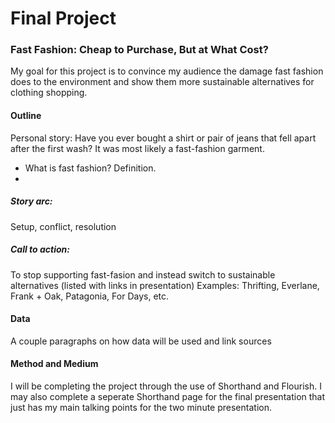 # Final Project

### Fast Fashion: Cheap to Purchase, But at What Cost?
My goal for this project is to convince my audience the damage fast fashion does to the environment and show them more sustainable alternatives for clothing shopping.

#### Outline
Personal story: Have you ever bought a shirt or pair of jeans that fell apart after the first wash? It was most likely a fast-fashion garment. 
- What is fast fashion? Definition. 
- 


##### Story arc: 
Setup, conflict, resolution

##### Call to action: 
To stop supporting fast-fasion and instead switch to sustainable alternatives (listed with links in presentation)
Examples: Thrifting, Everlane, Frank + Oak, Patagonia, For Days, etc.


#### Data
A couple paragraphs on how data will be used and link sources

#### Method and Medium
I will be completing the project through the use of Shorthand and Flourish. I may also complete a seperate Shorthand page for the final presentation that just has my main talking points for the two minute presentation. 


